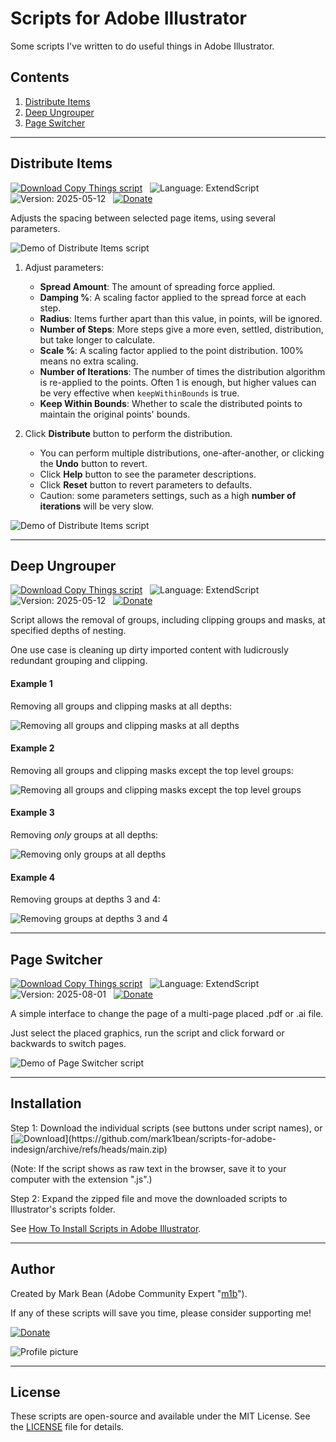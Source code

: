 # Scripts for Adobe Illustrator

Some scripts I've written to do useful things in Adobe Illustrator.

## Contents

1. [Distribute Items](#distribute-items)
1. [Deep Ungrouper](#deep-ungrouper)
1. [Page Switcher](#page-switcher)

---

## Distribute Items

[![Download Copy Things script](https://img.shields.io/badge/Download_Script-*_FREE!_*_-F50?style=flat-square)](https://raw.githubusercontent.com/mark1bean/scripts-for-adobe-illustrator/main/Distribute%20Items.js)   ![Language: ExtendScript](https://img.shields.io/badge/Language-ExtendScript-99B?style=flat-square)   ![Version: 2025-05-12](https://img.shields.io/badge/Version-2025--05--12-5A5?style=flat-square)   [![Donate](https://img.shields.io/badge/Donate-PayPal-blue?style=flat-square)](https://www.paypal.com/donate?hosted_button_id=SBQHVWHSSTA9Q)

Adjusts the spacing between selected page items, using several parameters.

![Demo of Distribute Items script](./docs/distribute-items-1.gif)

1. Adjust parameters:
   - **Spread Amount**: The amount of spreading force applied.
   - **Damping %**: A scaling factor applied to the spread force at each step.
   - **Radius**: Items further apart than this value, in points, will be ignored.
   - **Number of Steps**: More steps give a more even, settled, distribution, but take longer to calculate.
   - **Scale %**: A scaling factor applied to the point distribution. 100% means no extra scaling.
   - **Number of Iterations**: The number of times the distribution algorithm is re-applied to the points. Often 1 is enough, but higher values can be very effective when `keepWithinBounds` is true.
   - **Keep Within Bounds**: Whether to scale the distributed points to maintain the original points\' bounds.

1. Click **Distribute** button to perform the distribution.
   - You can perform multiple distributions, one-after-another, or clicking the **Undo** button to revert.
   - Click **Help** button to see the parameter descriptions.
   - Click **Reset** button to revert parameters to defaults.
   - Caution: some parameters settings, such as a high **number of iterations** will be very slow.

![Demo of Distribute Items script](./docs/distribute-items-2.gif)

---

## Deep Ungrouper

[![Download Copy Things script](https://img.shields.io/badge/Download_Script-*_FREE!_*_-F50?style=flat-square)](https://raw.githubusercontent.com/mark1bean/scripts-for-adobe-illustrator/main/Deep%20Ungrouper.js)   ![Language: ExtendScript](https://img.shields.io/badge/Language-ExtendScript-99B?style=flat-square)   ![Version: 2025-05-12](https://img.shields.io/badge/Version-2025--06--30-5A5?style=flat-square)   [![Donate](https://img.shields.io/badge/Donate-PayPal-blue?style=flat-square)](https://www.paypal.com/donate?hosted_button_id=SBQHVWHSSTA9Q)

Script allows the removal of groups, including clipping groups and masks, at specified depths of nesting.

One use case is cleaning up dirty imported content with ludicrously redundant grouping and clipping.

#### Example 1

Removing all groups and clipping masks at all depths:

![Removing all groups and clipping masks at all depths](./docs/deep-ungrouper-demo-1.png)

#### Example 2

Removing all groups and clipping masks except the top level groups:

![Removing all groups and clipping masks except the top level groups](./docs/deep-ungrouper-demo-2.png)

#### Example 3

Removing *only* groups at all depths:

![Removing only groups at all depths](./docs/deep-ungrouper-demo-3.png)

#### Example 4

Removing groups at depths 3 and 4:

![Removing groups at depths 3 and 4](./docs/deep-ungrouper-demo-4.png)

---

## Page Switcher

[![Download Copy Things script](https://img.shields.io/badge/Download_Script-*_FREE!_*_-F50?style=flat-square)](https://raw.githubusercontent.com/mark1bean/scripts-for-adobe-illustrator/main/Page%20Switcher.js)   ![Language: ExtendScript](https://img.shields.io/badge/Language-ExtendScript-99B?style=flat-square)   ![Version: 2025-08-01](https://img.shields.io/badge/Version-2025--08--01-5A5?style=flat-square)   [![Donate](https://img.shields.io/badge/Donate-PayPal-blue?style=flat-square)](https://www.paypal.com/donate?hosted_button_id=SBQHVWHSSTA9Q)

A simple interface to change the page of a multi-page placed .pdf or .ai file.

Just select the placed graphics, run the script and click forward or backwards to switch pages.

![Demo of Page Switcher script](./docs/page-switcher-1.gif)

---

## Installation

Step 1: Download the individual scripts (see buttons under script names), or
[![Download](https://img.shields.io/badge/Download_all_scripts_(.zip)-*_FREE!_*-F50?style=flat-square)](https://github.com/mark1bean/scripts-for-adobe-indesign/archive/refs/heads/main.zip)

(Note: If the script shows as raw text in the browser, save it to your computer with the extension ".js".)

Step 2: Expand the zipped file and move the downloaded scripts to Illustrator's scripts folder.

See [How To Install Scripts in Adobe Illustrator](https://creativepro.com/how-to-install-scripts-in-adobe-illustrator).

---

## Author

Created by Mark Bean (Adobe Community Expert "[m1b](https://community.adobe.com/t5/user/viewprofilepage/user-id/13791991)").

If any of these scripts will save you time, please consider supporting me!

[![Donate](https://img.shields.io/badge/Donate-PayPal-blue.svg?style=flat-square)](https://www.paypal.com/donate?hosted_button_id=SBQHVWHSSTA9Q)

![Profile picture](https://github.com/mark1bean.png)

---

## License

These scripts are open-source and available under the MIT License. See the [LICENSE](LICENSE) file for details.
